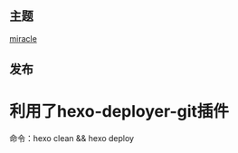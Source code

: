 ## 主题

[miracle](https://www.notion.so/Miracle-49659de5b1764e908c7496418f06277e)

## 发布
# 利用了hexo-deployer-git插件
命令：hexo clean && hexo deploy